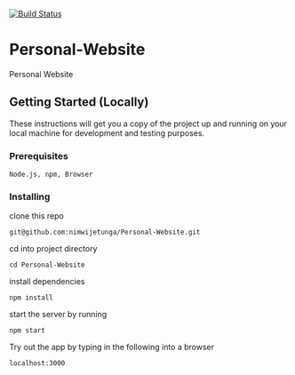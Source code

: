[![Build Status](https://travis-ci.org/nimwijetunga/nimwijetunga.svg?branch=master)](https://travis-ci.org/nimwijetunga/nimwijetunga)

# Personal-Website
Personal Website

## Getting Started (Locally)

These instructions will get you a copy of the project up and running on your local machine for development and testing purposes.

### Prerequisites

```
Node.js, npm, Browser 
```

### Installing

clone this repo

```
git@github.com:nimwijetunga/Personal-Website.git
```

cd into project directory

```
cd Personal-Website
```

install dependencies

```
npm install
```

start the server by running

```
npm start
```

Try out the app by typing in the following into a browser

```
localhost:3000
```

